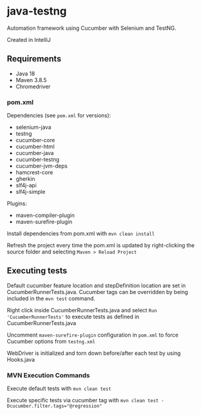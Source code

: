 # java-testng

Automation framework using Cucumber with Selenium and TestNG.

Created in IntelliJ

## Requirements

- Java 18
- Maven 3.8.5
- Chromedriver

### pom.xml

Dependencies (see `pom.xml` for versions):
- selenium-java
- testng
- cucumber-core
- cucumber-html
- cucumber-java
- cucumber-testng
- cucumber-jvm-deps
- hamcrest-core
- gherkin
- slf4j-api
- slf4j-simple

Plugins:
- maven-compiler-plugin
- maven-surefire-plugin

Install dependencies from pom.xml with `mvn clean install`

Refresh the project every time the pom.xml is updated by right-clicking the source folder and selecting `Maven > Reload Project`

## Executing tests

Default cucumber feature location and stepDefinition location are set in CucumberRunnerTests.java.
Cucumber tags can be overridden by being included in the `mvn test` command.

Right click inside CucumberRunnerTests.java and select `Run 'CucumberRunnerTests'` to execute tests as defined in CucumberRunnerTests.java

Uncomment `maven-surefire-plugin` configuration in `pom.xml` to force Cucumber options from `testng.xml`

WebDriver is initialized and torn down before/after each test by using Hooks.java

### MVN Execution Commands

Execute default tests with `mvn clean test`

Execute specific tests via cucumber tag with `mvn clean test -Dcucumber.filter.tags="@regression"`
